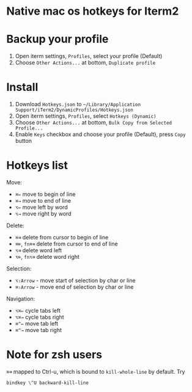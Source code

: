 # Native mac os hotkeys for Iterm2

# Backup your profile

1. Open iterm settings, `Profiles`, select your profile (Default)
2. Choose `Other Actions...` at bottom, `Duplicate profile`

# Install

1. Download `Hotkeys.json` to `~/Library/Application Support/iTerm2/DynamicProfiles/Hotkeys.json`
2. Open iterm settings, `Profiles`, select `Hotkeys (Dynamic)`
3. Choose `Other Actions...` at bottom, `Bulk Copy from Selected Profile...`
4. Enable `Keys` checkbox and choose your profile (Default), press `Copy` button

# Hotkeys list

Move:
* `⌘←` move to begin of line
* `⌘→` move to end of line
* `⌥←` move left by word
* `⌥→` move right by word

Delete:
* `⌘⌫` delete from cursor to begin of line
* `⌘⌦`, `fn⌘⌫` delete from cursor to end of line
* `⌥⌫` delete word left
* `⌥⌦`, `fn⌥⌫` delete word right

Selection:
* `⌥⇧Arrow` - move start of selection by char or line
* `⌘⇧Arrow` - move end of selection by char or line

Navigation:
* `⌥⌘←` cycle tabs left
* `⌥⌘→` cycle tabs right
* `⌘^←` move tab left
* `⌘^→` move tab right

# Note for zsh users

`⌘⌫` mapped to Ctrl-u, which is bound to `kill-whole-line` by default. Try
```sh
bindkey \^U backward-kill-line
```
